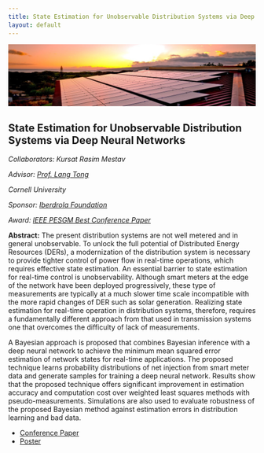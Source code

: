 ```yaml
---
title: State Estimation for Unobservable Distribution Systems via Deep Neural Networks
layout: default
---
```


![](public/img/solar-panels.jpg)

## State Estimation for Unobservable Distribution Systems via Deep Neural Networks 

*Collaborators: Kursat Rasim Mestav*

*Advisor: [Prof. Lang Tong](https://people.ece.cornell.edu/ltong/)*

*Cornell University*

*Sponsor: [Iberdrola Foundation](https://www.fundacioniberdrolaespana.org/webfund/corporativa/iberdrola?IDPAG=ENFUNINICIO)*

*Award: [IEEE PESGM Best Conference Paper](https://www.ece.cornell.edu/news/tong-group-wins-best-conference-paper-ieee-power-energy-society-general-meeting)*

**Abstract:** The present distribution systems are not well metered and in general unobservable. To unlock the full potential of Distributed Energy Resources (DERs), a modernization of the distribution system is necessary to provide tighter control of power flow in real-time operations, which requires effective state estimation. An essential barrier to state estimation for real-time control is unobservability. Although smart meters at the edge of the network have been deployed progressively, these type of measurements are typically at a much slower time scale incompatible with the more rapid changes of DER such as solar generation. Realizing state estimation for real-time operation in distribution systems, therefore, requires a fundamentally different approach from that used in transmission systems one that overcomes the difficulty of lack of measurements.


A Bayesian approach is proposed that combines Bayesian inference with a deep neural network to achieve the minimum mean squared error estimation of network states for real-time applications. The proposed technique learns probability distributions of net injection from smart meter data and generate samples for training a deep neural network. Results show that the proposed technique offers significant improvement in estimation accuracy and computation cost over weighted least squares methods with pseudo-measurements. Simulations are also used to evaluate robustness of the proposed Bayesian method against estimation errors in distribution learning and bad data.

* [Conference Paper](MestavLuengoTong17PESGM.pdf)
* [Poster](JLuengo_MEngPoster.pdf)
<br>
<a> </a>
<br>
